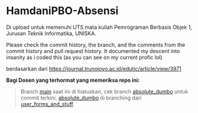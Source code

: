 # HamdaniPBO-Absensi

Di upload untuk memenuhi UTS mata kuliah Pemrograman Berbasis Objek 1, Jurusan Teknik Informatika, UNISKA.

Please check the commit history, the branch, and the comments from the commit history and pull request history. It documented my descent into insanity as i coded this (as you can see on my current profic lol)

berdasarkan dari https://journal.trunojoyo.ac.id/edutic/article/view/3971

**Bagi Dosen yang terhormat yang memeriksa repo ini:**
>Branch [main](https://github.com/Hakase-Hamdani/HamdaniPBO-Absensi/tree/main) saat ini di hiatuskan, cek branch [absolute_dumbo](https://github.com/Hakase-Hamdani/HamdaniPBO-Absensi/tree/absolute_dumbo) untuk commit terkini. [absolute_dumbo](https://github.com/Hakase-Hamdani/HamdaniPBO-Absensi/tree/absolute_dumbo) di branching dari [user_forms_and_stuff](https://github.com/Hakase-Hamdani/HamdaniPBO-Absensi/tree/user_forms_and_stuff)
